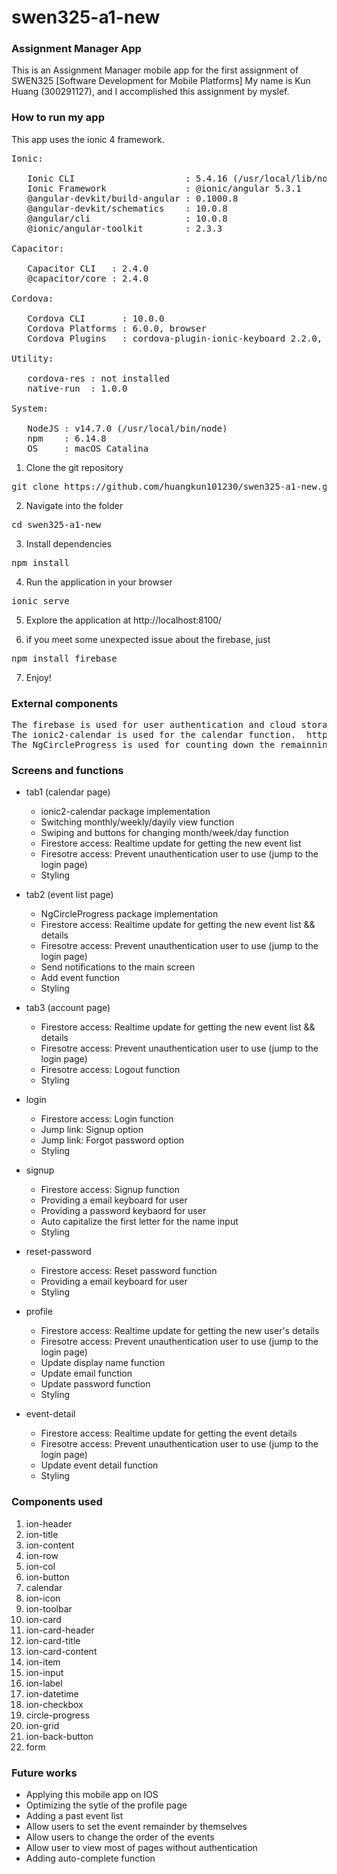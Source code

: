 # swen325-a1-new

### Assignment Manager App

This is an Assignment Manager mobile app for the first assignment of SWEN325 [Software Development for Mobile Platforms]
My name is Kun Huang (300291127), and I accomplished this assignment by myslef.

### How to run my app

This app uses the ionic 4 framework.

<pre>
Ionic:

   Ionic CLI                     : 5.4.16 (/usr/local/lib/node_modules/ionic)
   Ionic Framework               : @ionic/angular 5.3.1
   @angular-devkit/build-angular : 0.1000.8
   @angular-devkit/schematics    : 10.0.8
   @angular/cli                  : 10.0.8
   @ionic/angular-toolkit        : 2.3.3

Capacitor:

   Capacitor CLI   : 2.4.0
   @capacitor/core : 2.4.0

Cordova:

   Cordova CLI       : 10.0.0
   Cordova Platforms : 6.0.0, browser
   Cordova Plugins   : cordova-plugin-ionic-keyboard 2.2.0, cordova-plugin-ionic-webview 4.2.1, (and 6 other plugins)

Utility:

   cordova-res : not installed
   native-run  : 1.0.0

System:

   NodeJS : v14.7.0 (/usr/local/bin/node)
   npm    : 6.14.8
   OS     : macOS Catalina
</pre>

1. Clone the git repository
<pre>
git clone https://github.com/huangkun101230/swen325-a1-new.git
</pre>

2. Navigate into the folder
<pre>
cd swen325-a1-new
</pre>

3. Install dependencies
<pre>
npm install
</pre>

4. Run the application in your browser
<pre>
ionic serve
</pre>

5. Explore the application at http://localhost:8100/

6. if you meet some unexpected issue about the firebase, just
<pre>
npm install firebase
</pre>

7. Enjoy!

### External components
<pre>
The firebase is used for user authentication and cloud storage. https://firebase.google.com/
The ionic2-calendar is used for the calendar function.  https://github.com/twinssbc/Ionic2-Calendar
The NgCircleProgress is used for counting down the remainning time for each event. https://www.npmjs.com/package/ng-circle-progress
</pre>

### Screens and functions
* tab1 (calendar page)
  * ionic2-calendar package implementation
  * Switching monthly/weekly/dayily view function
  * Swiping and buttons for changing month/week/day function
  * Firestore access: Realtime update for getting the new event list
  * Firesotre access: Prevent unauthentication user to use (jump to the login page)
  * Styling
  
* tab2 (event list page)
  * NgCircleProgress package implementation
  * Firestore access: Realtime update for getting the new event list && details
  * Firesotre access: Prevent unauthentication user to use (jump to the login page)
  * Send notifications to the main screen
  * Add event function 
  * Styling
  
* tab3 (account page)
  * Firestore access: Realtime update for getting the new event list && details
  * Firesotre access: Prevent unauthentication user to use (jump to the login page)
  * Firesotre access: Logout function
  * Styling
  
* login
  * Firestore access: Login function
  * Jump link: Signup option
  * Jump link: Forgot password option
  * Styling
  
* signup
  * Firestore access: Signup function
  * Providing a email keyboard for user
  * Providing a password keybaord for user
  * Auto capitalize the first letter for the name input
  * Styling
  
* reset-password
  * Firestore access: Reset password function
  * Providing a email keyboard for user
  * Styling
  
* profile
  * Firestore access: Realtime update for getting the new user's details
  * Firesotre access: Prevent unauthentication user to use (jump to the login page)
  * Update display name function
  * Update email function
  * Update password function
  * Styling
  
* event-detail
  * Firestore access: Realtime update for getting the event details
  * Firesotre access: Prevent unauthentication user to use (jump to the login page)
  * Update event detail function
  * Styling
  
  
### Components used
1. ion-header
2. ion-title
3. ion-content
4. ion-row
5. ion-col
6. ion-button
7. calendar
8. ion-icon
9. ion-toolbar
10. ion-card
11. ion-card-header
12. ion-card-title
13. ion-card-content
14. ion-item
15. ion-input
16. ion-label
17. ion-datetime
18. ion-checkbox
19. circle-progress
20. ion-grid
21. ion-back-button
22. form


### Future works
* Applying this mobile app on IOS
* Optimizing the sytle of the profile page
* Adding a past event list
* Allow users to set the event remainder by themselves
* Allow users to change the order of the events
* Allow user to view most of pages without authentication
* Adding auto-complete function
